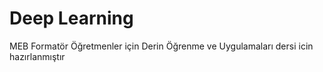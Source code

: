 # Deep Learning
MEB Formatör Öğretmenler için Derin Öğrenme ve Uygulamaları dersi icin hazırlanmıştır 
